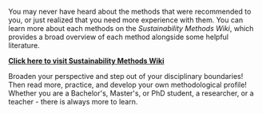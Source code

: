 You may never have heard about the methods that were recommended to you, or just realized that you need more experience with them. You can learn more about each methods on the *Sustainability Methods Wiki*, which provides a broad overview of each method alongside some helpful literature.

[**Click here to visit Sustainability Methods Wiki**](https://www.sustainabilitymethods.org)

Broaden your perspective and step out of your disciplinary boundaries! Then read more, practice, and develop your own methodological profile! Whether you are a Bachelor's, Master's, or PhD student, a researcher, or a teacher - there is always more to learn.